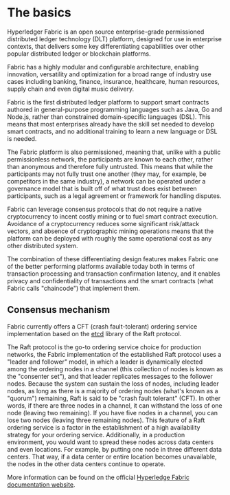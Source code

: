 # The basics

Hyperledger Fabric is an open source enterprise-grade permissioned distributed ledger technology (DLT) platform, designed for use in enterprise contexts, that delivers some key differentiating capabilities over other popular distributed ledger or blockchain platforms.

Fabric has a highly modular and configurable architecture, enabling innovation, versatility and optimization for a broad range of industry use cases including banking, finance, insurance, healthcare, human resources, supply chain and even digital music delivery.

Fabric is the first distributed ledger platform to support smart contracts authored in general-purpose programming languages such as Java, Go and Node.js, rather than constrained domain-specific languages (DSL). This means that most enterprises already have the skill set needed to develop smart contracts, and no additional training to learn a new language or DSL is needed.

The Fabric platform is also permissioned, meaning that, unlike with a public permissionless network, the participants are known to each other, rather than anonymous and therefore fully untrusted. This means that while the participants may not fully trust one another (they may, for example, be competitors in the same industry), a network can be operated under a governance model that is built off of what trust does exist between participants, such as a legal agreement or framework for handling disputes.

Fabric can leverage consensus protocols that do not require a native cryptocurrency to incent costly mining or to fuel smart contract execution. Avoidance of a cryptocurrency reduces some significant risk/attack vectors, and absence of cryptographic mining operations means that the platform can be deployed with roughly the same operational cost as any other distributed system.

The combination of these differentiating design features makes Fabric one of the better performing platforms available today both in terms of transaction processing and transaction confirmation latency, and it enables privacy and confidentiality of transactions and the smart contracts (what Fabric calls "chaincode") that implement them.

## Consensus mechanism

Fabric currently offers a CFT (crash fault-tolerant) ordering service implementation based on the [etcd](https://coreos.com/etcd/) library of the Raft protocol.

The Raft protocol is the go-to ordering service choice for production networks, the Fabric implementation of the established Raft protocol uses a "leader and follower" model, in which a leader is dynamically elected among the ordering nodes in a channel (this collection of nodes is known as the "consenter set"), and that leader replicates messages to the follower nodes. Because the system can sustain the loss of nodes, including leader nodes, as long as there is a majority of ordering nodes (what's known as a "quorum") remaining, Raft is said to be "crash fault tolerant" (CFT). In other words, if there are three nodes in a channel, it can withstand the loss of one node (leaving two remaining). If you have five nodes in a channel, you can lose two nodes (leaving three remaining nodes). This feature of a Raft ordering service is a factor in the establishment of a high availability strategy for your ordering service. Additionally, in a production environment, you would want to spread these nodes across data centers and even locations. For example, by putting one node in three different data centers. That way, if a data center or entire location becomes unavailable, the nodes in the other data centers continue to operate.

More information can be found on the official [Hyperledge Fabric documentation website](https://hyperledger-fabric.readthedocs.io/en/latest).
